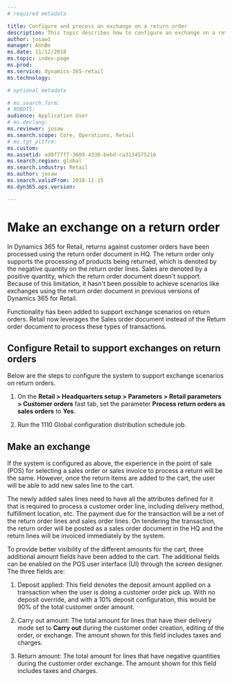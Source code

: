 ```yaml
---
# required metadata

title: Configure and process an exchange on a return order
description: This topic describes how to configure an exchange on a return in Dynamics 365 for Retail.
author: josaw1
manager: AnnBe
ms.date: 11/12/2018
ms.topic: index-page
ms.prod: 
ms.service: dynamics-365-retail
ms.technology: 

# optional metadata

# ms.search.form: 
# ROBOTS: 
audience: Application User
# ms.devlang: 
ms.reviewer: josaw
ms.search.scope: Core, Operations, Retail
# ms.tgt_pltfrm: 
ms.custom: 
ms.assetid: ed0f77f7-3609-4330-bebd-ca3134575216
ms.search.region: global
ms.search.industry: Retail
ms.author: josaw
ms.search.validFrom: 2018-11-15
ms.dyn365.ops.version: 

---
```

# Make an exchange on a return order

In Dynamics 365 for Retail, returns against customer orders have been processed using the return order document in HQ. The return order only supports the processing of products being returned, which is denoted by the negative quantity on the return order lines. Sales are denoted by a positive quantity, which the return order document doesn't support. Because of this limitation, it hasn't been possible to achieve scenarios like exchanges using the return order document in previous versions of Dynamics 365 for Retail.

Functionality has been added to support exchange scenarios on return orders. Retail now leverages the Sales order document instead of the Return order document to process these types of transactions.

## Configure Retail to support exchanges on return orders

Below are the steps to configure the system to support exchange scenarios on return orders.

1.  On the **Retail > Headquarters setup > Parameters > Retail parameters > Customer orders** fast tab, set the parameter **Process return orders as sales orders** to **Yes**.

2.  Run the 1110 Global configuration distribution schedule job.

## Make an exchange

If the system is configured as above, the experience in the point of sale (POS) for selecting a sales order or sales invoice to process a return will be the same. However, once the return items are added to the cart, the user will be able to add new sales line to the cart.

The newly added sales lines need to have all the attributes defined for it that is required to process a customer order line, including delivery method, fulfillment location, etc. The payment due for the transaction will be a net of the return order lines and sales order lines. On tendering the transaction, the return order will be posted as a sales order document in the HQ and the return lines will be invoiced immediately by the system.

To provide better visibility of the different amounts for the cart, three additional amount fields have been added to the cart. The additional fields can be enabled on the POS user interface (UI) through the screen designer. The three fields are:

1.  Deposit applied: This field denotes the deposit amount applied on a transaction when the user is doing a customer order pick up. With no deposit override, and with a 10% deposit configuration, this would be 90% of the total customer order amount.

1.  Carry out amount: The total amount for lines that have their delivery mode set to **Carry out** during the customer order creation, editing of the order, or exchange. The amount shown for this field includes taxes and charges.

1.  Return amount: The total amount for lines that have negative quantities during the customer order exchange. The amount shown for this field includes taxes and charges.



